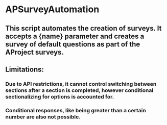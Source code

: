 # APSurveyAutomation
## This script automates the creation of surveys. It accepts a {name} parameter and creates a survey of default questions as part of the AProject surveys. 
## Limitations:
### Due to API restrictions, it cannot control switching between sections after a section is completed, however conditional sectionalizing for options is accounted for. 
### Conditional responses, like being greater than a certain number are also not possible. 
